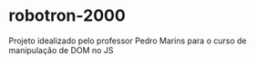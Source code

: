 # robotron-2000

Projeto idealizado pelo professor Pedro Marins para o curso de manipulação de DOM no JS
